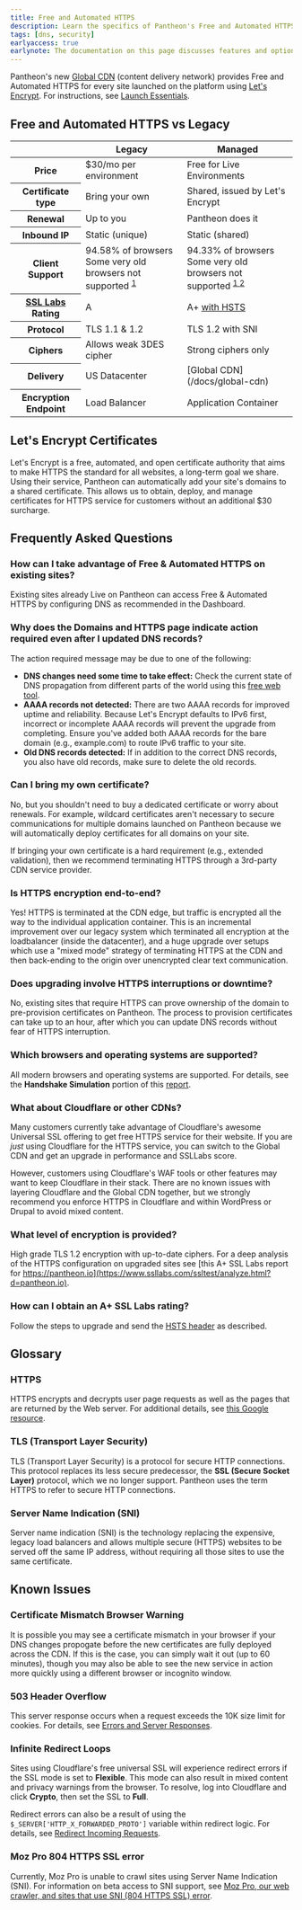 ```yaml
---
title: Free and Automated HTTPS
description: Learn the specifics of Pantheon's Free and Automated HTTPS, powered by Let's Encrypt
tags: [dns, security]
earlyaccess: true
earlynote: The documentation on this page discusses features and options that are not available across the entire platform.
---
```

Pantheon's new [Global CDN](/docs/global-cdn) (content delivery network) provides Free and Automated HTTPS for every site launched on the platform using [Let's Encrypt](https://letsencrypt.org). For instructions, see [Launch Essentials](/docs/guides/launch/).

## Free and Automated HTTPS vs Legacy
<table class="table  table-bordered table-responsive">
  <thead>
    <tr>
      <th></th>
      <th>Legacy</th>
      <th>Managed</th>
    </tr>
  </thead>
  <tbody>
    <tr>
      <th>Price</th>
      <td>$30/mo per environment</td>
      <td>Free for Live Environments</td>
    </tr>
    <tr>
      <th>Certificate type</th>
      <td>Bring your own</td>
      <td>Shared, issued by Let's Encrypt</td>
    </tr>
    <tr>
      <th>Renewal</th>
      <td>Up to you</td>
      <td>Pantheon does it</td>
    </tr>
    <tr>
      <th>Inbound IP</th>
      <td>Static (unique)</td>
      <td>Static (shared)</td>
    </tr>
    <tr>
      <th>Client Support</th>
      <td>94.58% of browsers<br />Some very old browsers not supported
      <sup><a href="https://caniuse.com/#search=TLS%201.1">1</a></sup></td>
      <td>94.33% of browsers<br />Some very old browsers not supported
      <sup><a href="https://caniuse.com/#search=TLS%201.2">1 <a href="https://caniuse.com/#search=SNI">2</a></sup></td>
    </tr>
    <tr>
      <th><a href="https://www.ssllabs.com/ssltest/">SSL Labs</a> Rating</th>
      <td>A</td>
      <td>A+ <a href="/docs/hsts/">with HSTS</a></td>
    </tr>
    <tr>
      <th>Protocol</th>
      <td>TLS 1.1 & 1.2</td>
      <td>TLS 1.2 with SNI</td>
    </tr>
    <tr>
      <th>Ciphers</th>
      <td>Allows weak 3DES cipher</td>
      <td>Strong ciphers only</td>
    </tr>
    <tr>
      <th>Delivery</th>
      <td>US Datacenter</td>
      <td markdown="1">[Global CDN](/docs/global-cdn)</td>
    </tr>
    <tr>
      <th>Encryption Endpoint</th>
      <td>Load Balancer</td>
      <td>Application Container</td>
    </tr>
  </tbody>
</table>

## Let's Encrypt Certificates
Let's Encrypt is a free, automated, and open certificate authority that aims to make HTTPS the standard for all websites, a long-term goal we share. Using their service, Pantheon can automatically add your site's domains to a shared certificate. This allows us to obtain, deploy, and manage certificates for HTTPS service for customers without an additional $30 surcharge.

## Frequently Asked Questions
### How can I take advantage of Free & Automated HTTPS on existing sites?
Existing sites already Live on Pantheon can access Free & Automated HTTPS by configuring DNS as recommended in the Dashboard.

### Why does the Domains and HTTPS page indicate action required even after I updated DNS records?
The action required message may be due to one of the following:

  - **DNS changes need some time to take effect:** Check the current state of DNS propagation from different parts of the world using this [free web tool](https://www.whatsmydns.net/).
  -  **AAAA records not detected:** There are two AAAA records for improved uptime and reliability. Because Let's Encrypt defaults to IPv6 first, incorrect or incomplete AAAA records will prevent the upgrade from completing. Ensure you've added both AAAA records for the bare domain (e.g., example.com) to route IPv6 traffic to your site.
  - **Old DNS records detected:** If in addition to the correct DNS records, you also have old records, make sure to delete the old records.

### Can I bring my own certificate?
No, but you shouldn't need to buy a dedicated certificate or worry about renewals. For example, wildcard certificates aren't necessary to secure communications for multiple domains launched on Pantheon because we will automatically deploy certificates for all domains on your site.

If bringing your own certificate is a hard requirement (e.g., extended validation), then we recommend terminating HTTPS through a 3rd-party CDN service provider.

### Is HTTPS encryption end-to-end?
Yes! HTTPS is terminated at the CDN edge, but traffic is encrypted all the way to the individual application container. This is an incremental improvement over our legacy system which terminated all encryption at the loadbalancer (inside the datacenter), and a huge upgrade over setups which use a "mixed mode" strategy of terminating HTTPS at the CDN and then back-ending to the origin over unencrypted clear text communication.

### Does upgrading involve HTTPS interruptions or downtime?
No, existing sites that require HTTPS can prove ownership of the domain to pre-provision certificates on Pantheon. The process to provision  certificates can take up to an hour, after which you can update DNS records without fear of HTTPS interruption.


### Which browsers and operating systems are supported?
All modern browsers and operating systems are supported. For details, see the **Handshake Simulation** portion of this [report](https://www.ssllabs.com/ssltest/analyze.html?d=pantheon.io).

### What about Cloudflare or other CDNs?
Many customers currently take advantage of Cloudflare's awesome Universal SSL offering to get free HTTPS service for their website. If you are _just_ using Cloudflare for the HTTPS service, you can switch to the Global CDN and get an upgrade in performance and SSLLabs score.

However, customers using Cloudflare's WAF tools or other features may want to keep Cloudflare in their stack. There are no known issues with layering Cloudflare and the Global CDN together, but we strongly recommend you enforce HTTPS in Cloudflare and within WordPress or Drupal to avoid mixed content.

### What level of encryption is provided?
High grade TLS 1.2 encryption with up-to-date ciphers. For a deep analysis of the HTTPS configuration on upgraded sites see [this A+ SSL Labs report for https://pantheon.io](https://www.ssllabs.com/ssltest/analyze.html?d=pantheon.io).

### How can I obtain an A+ SSL Labs rating?
Follow the steps to upgrade and send the [HSTS header](/docs/hsts/) as described.

## Glossary

### HTTPS
HTTPS encrypts and decrypts user page requests as well as the pages that are returned by the Web server. For additional details, see [this Google resource](https://support.google.com/webmasters/answer/6073543?hl=en).

### TLS (Transport Layer Security)
TLS (Transport Layer Security) is a protocol for secure HTTP connections. This protocol replaces its less secure predecessor, the **SSL (Secure Socket Layer)** protocol, which we no longer support. Pantheon uses the term HTTPS to refer to secure HTTP connections.

### Server Name Indication (SNI)
Server name indication (SNI) is the technology replacing the expensive, legacy load balancers and allows multiple secure (HTTPS) websites to be served off the same IP address, without requiring all those sites to use the same certificate.

## Known Issues

### Certificate Mismatch Browser Warning
It is possible you may see a certificate mismatch in your browser if your DNS changes propogate before the new certificates are fully deployed across the CDN. If this is the case, you can simply wait it out (up to 60 minutes), though you may also be able to see the new service in action more quickly using a different browser or incognito window.

### 503 Header Overflow
This server response occurs when a request exceeds the 10K size limit for cookies. For details, see [Errors and Server Responses](/docs/errors-and-server-responses#503-header-overflow).

### Infinite Redirect Loops
Sites using Cloudflare's free universal SSL will experience redirect errors if the SSL mode is set to **Flexible**. This mode can also result in mixed content and privacy warnings from the browser. To resolve, log into Cloudflare and click **Crypto**, then set the SSL to **Full**.

Redirect errors can also be a result of using the ` $_SERVER['HTTP_X_FORWARDED_PROTO']` variable within redirect logic. For details, see [Redirect Incoming Requests](/docs/redirects/#troubleshooting).

### Moz Pro 804 HTTPS SSL error
Currently, Moz Pro is unable to crawl sites using Server Name Indication (SNI). For information on beta access to SNI support, see [Moz Pro, our web crawler, and sites that use SNI (804 HTTPS SSL) error](https://moz.com/community/q/moz-pro-our-web-crawler-and-sites-that-use-sni).
